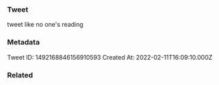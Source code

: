 ### Tweet
tweet like no one's reading

### Metadata
Tweet ID: 1492168846156910593
Created At: 2022-02-11T16:09:10.000Z

### Related


